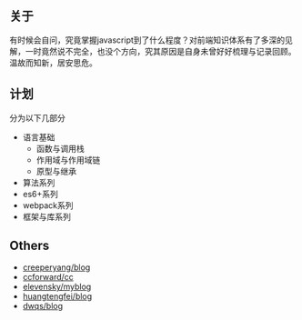 ## 关于
有时候会自问，究竟掌握javascript到了什么程度？对前端知识体系有了多深的见解，一时竟然说不完全，也没个方向，究其原因是自身未曾好好梳理与记录回顾。温故而知新，居安思危。

## 计划

分为以下几部分

- 语言基础
  - 函数与调用栈
  - 作用域与作用域链
  - 原型与继承
- 算法系列
- es6+系列
- webpack系列
- 框架与库系列


## Others
  + [creeperyang/blog](https://github.com/creeperyang/blog/issues)
  + [ccforward/cc](https://github.com/ccforward/cc/issues)
  + [elevensky/myblog](https://github.com/elevensky/myblog/issues)
  + [huangtengfei/blog](https://github.com/huangtengfei/blog/issues)
  + [dwqs/blog](https://github.com/dwqs/blog/issues)
